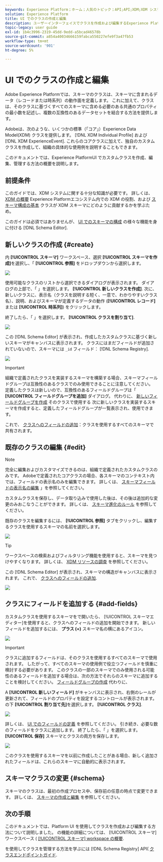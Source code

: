 ```yaml
---
keywords: Experience Platform；ホーム；人気のトピック；API;API;XDM;XDM システム；エクスペリエンスデータモデル；データモデル；ui；ワークスペース；クラス；
solution: Experience Platform
title: UI でのクラスの作成と編集
description: ユーザーインターフェイスでクラスを作成および編集するExperience Platformを説明します。
topic-legacy: user guide
exl-id: 1b4c3996-2319-45dd-9edd-a5bcad46578b
source-git-commit: a854a40034666159fabca550227efe9f3a47fb53
workflow-type: tm+mt
source-wordcount: '901'
ht-degree: 5%

---
```


# UI でのクラスの作成と編集

Adobe Experience Platformでは、スキーマのクラスは、スキーマに含まれるデータ（レコードまたは時系列）の動作面を定義します。 これに加えて、クラスは、そのクラスに基づくすべてのスキーマに含める必要のある共通のプロパティの最小数を記述し、複数の互換性のあるデータセットを結合する方法を提供します。

Adobeは、次のような、いくつかの標準（「コア」）Experience Data Model(XDM) クラスを提供します。 [!DNL XDM Individual Profile] および [!DNL XDM ExperienceEvent]. これらのコアクラスに加えて、独自のカスタムクラスを作成して、組織の具体的な使用例を説明することもできます。

このドキュメントでは、Experience PlatformUI でカスタムクラスを作成、編集、管理する方法の概要を説明します。

## 前提条件

このガイドでは、XDM システムに関する十分な知識が必要です。 詳しくは、 [XDM の概要](../../home.md) Experience Platformエコシステム内での XDM の役割、および [スキーマ構成の基本](../../schema/composition.md) クラスが XDM スキーマにどのように貢献するかを学ぶため。

このガイドは必須ではありませんが、 [UI でのスキーマの構成](../../tutorials/create-schema-ui.md) の様々な機能を身に付ける [!DNL Schema Editor].

## 新しいクラスの作成 {#create}

内 **[!UICONTROL スキーマ]** ワークスペース、選択 **[!UICONTROL スキーマを作成]**&#x200B;を選択し、「 **[!UICONTROL 参照]** をドロップダウンから選択します。

![](../../images/ui/resources/classes/browse-classes.png)

使用可能なクラスのリストから選択できるダイアログが表示されます。 ダイアログの上部で、「 」を選択します。 **[!UICONTROL 新しいクラスを作成]**. 次に、新しいクラスに、表示名（クラスを説明する短く、一意で、わかりやすいクラス名）、説明、およびスキーマが定義するデータの動作 (**[!UICONTROL レコード]** または **[!UICONTROL 時系列]**) をクリックします。

終了したら、「 」を選択します。 **[!UICONTROL クラスを割り当て]**.

![](../../images/ui/resources/classes/class-details.png)

この [!DNL Schema Editor] が表示され、作成したカスタムクラスに基づく新しいスキーマがキャンバスに表示されます。 クラスにはまだフィールドが追加されていないので、スキーマには `_id` フィールド： [!DNL Schema Registry].

![](../../images/ui/resources/classes/schema.png)

>[!IMPORTANT]
>
>組織で定義されたクラスを実装するスキーマを構築する場合、スキーマフィールドグループは互換性のあるクラスでのみ使用できることに注意してください。 定義したクラスは新しいので、互換性のあるフィールドグループは「 **[!UICONTROL フィールドグループを追加]** ダイアログ。 代わりに、 [新しいフィールドグループを作成](./field-groups.md#create) そのクラスで使用する 次に新しいクラスを実装するスキーマを作成すると、定義したフィールドグループが一覧表示され、使用できます。

これで、 [クラスへのフィールドの追加](#add-fields)：クラスを使用するすべてのスキーマで共有されます。

## 既存のクラスの編集 {#edit}

>[!NOTE]
>
>完全に編集およびカスタマイズできるのは、組織で定義されたカスタムクラスのみです。 Adobeで定義されたコアクラスの場合、各スキーマのコンテキスト内では、フィールドの表示名のみを編集できます。 詳しくは、 [スキーマフィールドの表示名の編集](./schemas.md#display-names) 」を参照してください。
>
>カスタムクラスを保存し、データ取り込みで使用した後は、その後は追加的な変更のみおこなうことができます。 詳しくは、 [スキーマ進化のルール](../../schema/composition.md#evolution) を参照してください。

既存のクラスを編集するには、 **[!UICONTROL 参照]** タブをクリックし、編集するクラスを使用するスキーマの名前を選択します。

![](../../images/ui/resources/classes/select-for-edit.png)

>[!TIP]
>
>ワークスペースの検索およびフィルタリング機能を使用すると、スキーマを見つけやすくなります。 詳しくは、 [XDM リソースの調査](../explore.md) を参照してください。

この [!DNL Schema Editor] が表示され、スキーマの構造がキャンバスに表示されます。 これで、 [クラスへのフィールドの追加](#add-fields).

![](../../images/ui/resources/classes/edit.png)

## クラスにフィールドを追加する {#add-fields}

カスタムクラスを使用するスキーマをで開いたら、 [!UICONTROL スキーマエディター]を使用すると、クラスへのフィールドの追加を開始できます。 新しいフィールドを追加するには、 **プラス (+)** スキーマ名の横にあるアイコン。

![](../../images/ui/resources/classes/add-field.png)

>[!IMPORTANT]
>
>クラスに追加するフィールドは、そのクラスを使用するすべてのスキーマで使用されます。 したがって、すべてのスキーマの使用例で役立つフィールドを慎重に検討する必要があります。 このクラスの一部のスキーマでのみ使用される可能性のあるフィールドを追加する場合は、次の方法でそれらのスキーマに追加することを検討してください。 [フィールドグループの作成](./field-groups.md#create) 代わりに、

A **[!UICONTROL 新しいフィールド]** がキャンバスに表示され、右側のレールが更新されて、フィールドのプロパティを設定するコントロールが表示されます。 の下 **[!UICONTROL 割り当て先]**&#x200B;を選択します。 **[!UICONTROL クラス]**.

![](../../images/ui/resources/classes/assign-to-class.png)

詳しくは、 [UI でのフィールドの定義](../fields/overview.md#define) を参照してください。 引き続き、必要な数のフィールドをクラスに追加します。 終了したら、「 」を選択します。 **[!UICONTROL 保存]** スキーマとクラスの両方を保存します。

![](../../images/ui/resources/classes/save.png)

このクラスを使用するスキーマを以前に作成したことがある場合、新しく追加されたフィールドは、これらのスキーマに自動的に表示されます。

## スキーマクラスの変更 {#schema}

スキーマのクラスは、最初の作成プロセス中、保存前の任意の時点で変更できます。 詳しくは、 [スキーマの作成と編集](./schemas.md#change-class) を参照してください。

## 次の手順

このドキュメントでは、Platform UI を使用してクラスを作成および編集する方法について説明しました。 の機能の詳細については、 [!UICONTROL スキーマ] ワークスペース ( [[!UICONTROL スキーマ] workspace の概要](../overview.md).

を使用してクラスを管理する方法を学ぶには [!DNL Schema Registry] API( [クラスエンドポイントガイド](../../api/classes.md).
